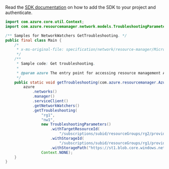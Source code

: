 Read the [SDK documentation](https://github.com/Azure/azure-sdk-for-java/blob/azure-resourcemanager_2.12.0/sdk/resourcemanager/azure-resourcemanager/README.md) on how to add the SDK to your project and authenticate.

```java
import com.azure.core.util.Context;
import com.azure.resourcemanager.network.models.TroubleshootingParameters;

/** Samples for NetworkWatchers GetTroubleshooting. */
public final class Main {
    /*
     * x-ms-original-file: specification/network/resource-manager/Microsoft.Network/stable/2021-05-01/examples/NetworkWatcherTroubleshootGet.json
     */
    /**
     * Sample code: Get troubleshooting.
     *
     * @param azure The entry point for accessing resource management APIs in Azure.
     */
    public static void getTroubleshooting(com.azure.resourcemanager.AzureResourceManager azure) {
        azure
            .networks()
            .manager()
            .serviceClient()
            .getNetworkWatchers()
            .getTroubleshooting(
                "rg1",
                "nw1",
                new TroubleshootingParameters()
                    .withTargetResourceId(
                        "/subscriptions/subid/resourceGroups/rg2/providers/Microsoft.Compute/virtualMachines/vm1")
                    .withStorageId(
                        "/subscriptions/subid/resourceGroups/rg1/providers/Microsoft.Storage/storageAccounts/st1")
                    .withStoragePath("https://st1.blob.core.windows.net/cn1"),
                Context.NONE);
    }
}
```
